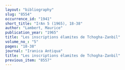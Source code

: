 ```yaml
---
layout: "bibliography"
slug: "8554"
occurrence_id: "1941"
short_title: "IrAn 5 (1965), 18-38"
author: "Lambert, Maurice"
publication_year: "1965"
title: "Les inscriptions élamites de Tchogha-Zanbil"
volume_no_: "5"
pages: "18-38"
journal: "Iranica Antiqua"
title: "Les inscriptions élamites de Tchogha-Zanbil"
previous_item: "8557"
---
```


